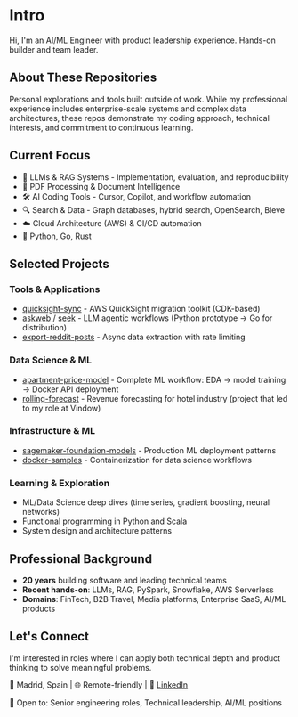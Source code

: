 # Intro

Hi, I'm an AI/ML Engineer with product leadership experience. Hands-on builder and team leader.

## About These Repositories
Personal explorations and tools built outside of work. While my professional experience includes enterprise-scale systems and complex data architectures, these repos demonstrate my coding approach, technical interests, and commitment to continuous learning.

## Current Focus
- 🤖 LLMs & RAG Systems - Implementation, evaluation, and reproducibility
- 📄 PDF Processing & Document Intelligence
- 🛠️ AI Coding Tools - Cursor, Copilot, and workflow automation
- 🔍 Search & Data - Graph databases, hybrid search, OpenSearch, Bleve
- ☁️ Cloud Architecture (AWS) & CI/CD automation
- 🐍 Python, Go, Rust

## Selected Projects

### Tools & Applications
- [quicksight-sync](https://github.com/dimdasci/quicksight-sync) - AWS QuickSight migration toolkit (CDK-based)
- [askweb](https://github.com/dimdasci/askweb) / [seek](https://github.com/dimdasci/seek) - LLM agentic workflows (Python prototype → Go for distribution)
- [export-reddit-posts](https://github.com/dimdasci/export-reddit-posts) - Async data extraction with rate limiting

### Data Science & ML
- [apartment-price-model](https://github.com/dimdasci/apartment-price-model) - Complete ML workflow: EDA → model training → Docker API deployment
- [rolling-forecast](https://github.com/dimdasci/rolling-forecast) - Revenue forecasting for hotel industry (project that led to my role at Vindow)

### Infrastructure & ML
- [sagemaker-foundation-models](https://github.com/dimdasci/sagemaker-foundation-models-deployment) - Production ML deployment patterns
- [docker-samples](https://github.com/dimdasci/docker-samples) - Containerization for data science workflows

### Learning & Exploration
- ML/Data Science deep dives (time series, gradient boosting, neural networks)
- Functional programming in Python and Scala
- System design and architecture patterns

## Professional Background
- **20 years** building software and leading technical teams
- **Recent hands-on**: LLMs, RAG, PySpark, Snowflake, AWS Serverless
- **Domains**: FinTech, B2B Travel, Media platforms, Enterprise SaaS, AI/ML products

## Let's Connect
I'm interested in roles where I can apply both technical depth and product thinking to solve meaningful problems.

📍 Madrid, Spain | 🌐 Remote-friendly | 💼 [LinkedIn](https://www.linkedin.com/in/dmitry-kharitonov/)

💬 Open to: Senior engineering roles, Technical leadership, AI/ML positions
